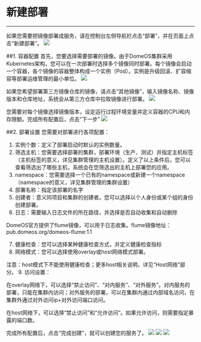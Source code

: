 # 新建部署
---
如果您需要把镜像部署成服务，请在控制台左侧导航栏点击“部署”，并在页面上点击“新建部署”。
![](http://881471b33d4f9.cdn.sohucs.com/q_mini/newproject23.jpg)

##1. 容器配置
首先，您要选择需要部署的镜像。由于DomeOS集群采用Kubernetes架构，您可以在一次部署时选择多个镜像同时部署。每个镜像会启动一个容器，各个镜像的容器整体构成一个实例（Pod）。实例是升级回滚、扩容缩容等部署运维管理的最小单位。
![](http://881471b33d4f9.cdn.sohucs.com/q_mini/newproject24.jpg)

如果您希望部署第三方镜像仓库的镜像，请点击“其他镜像”，输入镜像名称、镜像版本和仓库地址，系统会从第三方仓库中拉取镜像进行部署。
![](http://881471b33d4f9.cdn.sohucs.com/q_mini/newproject25.jpg)

您需要对每个镜像选择镜像版本，设定运行过程环境变量并定义容器的CPU和内存限额。完成所有配置后，点击“下一步”
![](http://881471b33d4f9.cdn.sohucs.com/q_mini/newproject26.jpg)

##2. 部署设置
您需要对部署进行各项配置：
1. 实例个数：定义了部署启动时默认的实例数量。
2. 筛选主机：您需要选择部署的集群，部署环境（生产、测试）并指定主机标签（主机标签的意义，详见集群管理的主机设置）。定义了以上条件后，您可以查看筛选出了哪些主机，系统会在您筛选出的主机上部署您的应用。
3. namespace：您需要选择一个已有的namespace或新建一个namespace（namespace的意义，详见集群管理的集群设置）
4. 部署名称：指定该部署的名字
5. 创建者：意义同项目和集群的创建者。您可以选择以个人身份或某个组的身份创建部署。
6. 日志：需要输入日志文件的所在路径，并选择是否自动收集和自动删除
  
  DomeOS官方提供了flume镜像，可以用于日志收集。flume镜像地址：pub.domeos.org/domeos-flume:1.1

7. 健康检查：您可以选择某种健康检查方式，并定义健康检查指标
8. 网络模式：您可以选择使用overlay或host网络模式部署。
  
  注意：host模式下不能使用健康检查；更多host相关说明，详见“Host网络”部分。
9. 访问设置：
  
  在overlay网络下，可以选择“禁止访问”、“对内服务”、“对外服务”。对内服务的部署，只能在集群内访问；对外服务的部署，可以在集群内通过内部域名访问，在集群外通过对外访问ip+对外访问端口访问。
  
  在host网络下，可以选择“禁止访问”和“允许访问”。如果允许访问，则需要指定暴露的端口数。
  
完成所有配置后，点击“完成创建”，就可以创建您的服务了。
![](http://881471b33d4f9.cdn.sohucs.com/q_mini/newproject27.jpg)
![](http://881471b33d4f9.cdn.sohucs.com/q_mini/newproject28.jpg)
![](http://881471b33d4f9.cdn.sohucs.com/q_mini/newproject70.jpg)
